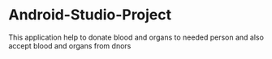 # Android-Studio-Project
This application help to donate blood and organs to needed person and also accept blood and organs from dnors
